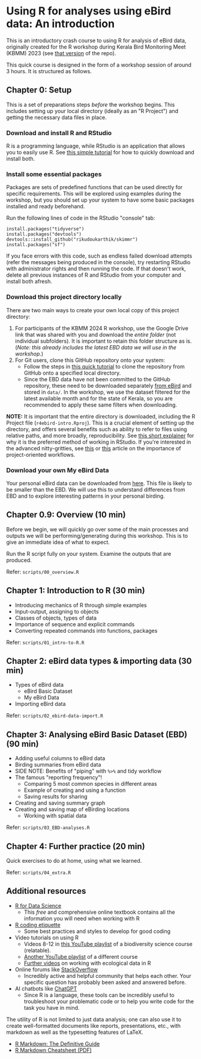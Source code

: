 # Using R for analyses using eBird data: An introduction

This is an introductory crash course to using R for analysis of eBird data, originally created for the R workshop during Kerala Bird Monitoring Meet (KBMM) 2023 (see [that version](https://github.com/rikudoukarthik/r4ebird-intro/releases/tag/v2023.06) of the repo). 

This quick course is designed in the form of a workshop session of around 3 hours. It is structured as follows.

## Chapter 0: Setup

This is a set of preparations steps *before* the workshop begins. This includes setting up your local directory (ideally as an "R Project") and getting the necessary data files in place.

### Download and install R and RStudio

R is a programming language, while RStudio is an application that allows you to easily use R. See [this simple tutorial](https://rstudio-education.github.io/hopr/starting.html) for how to quickly download and install both.

### Install some essential packages

Packages are sets of predefined functions that can be used directly for specific requirements. This will be explored using examples during the workshop, but you should set up your system to have some basic packages installed and ready beforehand.

Run the following lines of code in the RStudio "console" tab:

```
install.packages("tidyverse")
install.packages("devtools")
devtools::install_github("rikudoukarthik/skimmr")
install.packages("sf")
```

If you face errors with this code, such as endless failed download attempts (refer the messages being produced in the console), try restarting RStudio with administrator rights and then running the code. If that doesn't work, delete all previous instances of R and RStudio from your computer and install both afresh.

### Download this project directory locally

There are two main ways to create your own local copy of this project directory:

1. For participants of the KBMM 2024 R workshop, use the Google Drive link that was shared with you and download the *entire folder* (not individual subfolders). It is important to retain this folder structure as is. (*Note: this already includes the latest EBD data we will use in the workshop.*)
1. For Git users, clone this GitHub repository onto your system:
    - Follow the steps in [this quick tutorial](https://argoshare.is.ed.ac.uk/healthyr_book/clone-an-existing-github-project-to-new-rstudio-project.html#fig:chap14-fig-clone) to clone the repository from GitHub onto a specified local directory.
    - Since the EBD data have not been committed to the GitHub repository, these need to be downloaded separately [from eBird](https://ebird.org/data/download/ebd) and stored in `data/`. In the workshop, we use the dataset filtered for the latest available month and for the state of Kerala, so you are recommended to apply these same filters when downloading.
    
**NOTE:** It is important that the entire directory is downloaded, including the R Project file (`r4ebird-intro.Rproj`). This is a crucial element of setting up the directory, and offers several benefits  such as ability to refer to files using relative paths, and more broadly, reproducibility. See [this short explainer](https://rfortherestofus.com/2022/10/rstudio-projects) for why it is the preferred method of working in RStudio. If you're interested in the advanced nitty-gritties, see [this](https://r4ds.hadley.nz/workflow-scripts.html#projects) or [this](https://www.tidyverse.org/blog/2017/12/workflow-vs-script/) article on the importance of project-oriented workflows.

### Download your own My eBird Data

Your personal eBird data can be downloaded from [here](https://ebird.org/india/downloadMyData). This file is likely to be smaller than the EBD. We will use this to understand differences from EBD and to explore interesting patterns in your personal birding.

## Chapter 0.9: Overview (10 min)

Before we begin, we will quickly go over some of the main processes and outputs we will be performing/generating during this workshop. This is to give an immediate idea of what to expect. 

Run the R script fully on your system. Examine the outputs that are produced.

Refer: `scripts/00_overview.R`

## Chapter 1: Introduction to R (30 min)

- Introducing mechanics of R through simple examples
- Input-output, assigning to objects
- Classes of objects, types of data
- Importance of sequence and explicit commands
- Converting repeated commands into functions, packages

Refer: `scripts/01_intro-to-R.R`

## Chapter 2: eBird data types & importing data (30 min)

- Types of eBird data
  - eBird Basic Dataset
  - My eBird Data
- Importing eBird data

Refer: `scripts/02_ebird-data-import.R`

## Chapter 3: Analysing eBird Basic Dataset (EBD) (90 min)

- Adding useful columns to eBird data
- Birding summaries from eBird data
- SIDE NOTE: Benefits of "piping" with `%>%` and tidy workflow
- The famous "reporting frequency"!
  - Comparing 5 most common species in different areas
  - Example of creating and using a function
  - Saving results for sharing
- Creating and saving summary graph
- Creating and saving map of eBirding locations
  - Working with spatial data

Refer: `scripts/03_EBD-analyses.R`

## Chapter 4: Further practice (20 min)

Quick exercises to do at home, using what we learned.

Refer: `scripts/04_extra.R`

## Additional resources

- [R for Data Science](https://r4ds.hadley.nz/)
  - This *free* and comprehensive online textbook contains all the information you will need when working with R
- [R coding etiquette](https://ourcodingclub.github.io/tutorials/etiquette/index.html)
  - Some best practices and styles to develop for good coding
- Video tutorials on using R
  - Videos 8-12 in [this YouTube playlist](https://www.youtube.com/playlist?list=PLwFqvDRX_4sJ0HnNGXlWjd8A7vFi2k0wp) of a biodiversity science course (relatable).
  - [Another YouTube playlist](https://www.youtube.com/playlist?list=PLwFqvDRX_4sLZYeVgDQGINEXrGkgeg3Td) of a different course
  - [Further videos](https://www.youtube.com/playlist?list=PL1BRV4y5o32AtvEy565FRAfHnEn5TgsQ4) on working with ecological data in R
- Online forums like [StackOverflow](https://stackoverflow.com/)
  - Incredibly active and helpful community that helps each other. Your specific question has probably been asked and answered before.
- AI chatbots like [ChatGPT](https://chatgpt.com/)
  - Since R is a language, these tools can be incredibly useful to troubleshoot your problematic code or to help you write code for the task you have in mind.

The utility of R is not limited to just data analysis; one can also use it to create well-formatted documents like reports, presentations, etc., with markdown as well as the typesetting features of LaTeX.

- [R Markdown: The Definitive Guide](https://bookdown.org/yihui/rmarkdown/)
- [R Markdown Cheatsheet (PDF)](https://www.rstudio.com/wp-content/uploads/2015/02/rmarkdown-cheatsheet.pdf)

